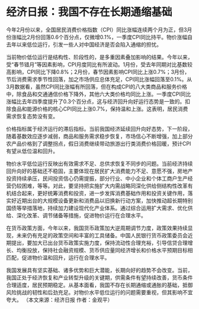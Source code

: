 # 经济日报：我国不存在长期通缩基础

今年2月份以来，全国居民消费价格指数（CPI）同比涨幅连续两个月为正，但3月份涨幅比2月份回落0.6个百分点，仅微增0.1%，一季度CPI同比持平。物价涨幅自去年以来低位运行，引发一些人对中国经济是否会陷入通缩的担忧。

当前物价低位运行是结构性、阶段性的，是多重因素叠加影响的结果。今年以来，受“春节错月”等因素影响，CPI月度同比有所波动。1月份，受去年同期对比基数较高影响，CPI同比下降0.8%；2月份，春节因素影响CPI同比上涨0.7%；3月份，节后消费需求季节性回落，加之市场供应总体充足，CPI同比涨幅回落至0.1%。从3月数据看，虽然CPI同比涨幅有所回落，但在构成CPI的八大类商品和服务价格中，除食品和交通通信价格下降外，其他六大类价格均同比上涨。一季度CPI同比涨幅比去年四季度提升了0.3个百分点，这与经济回升向好运行态势是一致的。扣除食品和能源价格的核心CPI同比上涨0.7%，保持温和上涨。这表明，居民消费需求恢复态势没有变。

价格指标属于经济运行的滞后指标。当前我国经济延续回升向好态势，下一阶段，随着基数效应逐步减弱，商品和服务需求稳步恢复，市场信心不断增强，加上部分农产品价格到了调整拐点，假日消费继续带动旅游出行类消费价格回暖，预计CPI有望从低位温和回升。

物价水平低位运行反映出有效需求不足、总供求恢复不同步的问题。当前经济持续回升向好的基础还不稳固，主要体现在居民扩大消费能力不足、意愿不强，房地产投资持续承压，民间投资信心仍需提振，部分行业、中小企业和个体工商户生产经营仍较困难，等等。对此，要坚持把实施扩大内需战略同深化供给侧结构性改革有机结合起来，更好统筹消费和投资，进一步发挥消费基础作用和投资关键作用，落实好近期出台的大规模设备更新和消费品以旧换新行动方案，加快推动超长期特别国债等举措落地，持续加力建设现代化产业体系。通过综合运用扩大需求、优化供给、深化改革、调节储备等措施，促进物价运行在合理水平。

在货币政策方面，今年以来，我国货币政策加大逆周期调节力度，政策效果持续显现，未来仍有充足的政策空间和丰富的工具储备。中国人民银行货币政策委员会近期提出，要加大已出台货币政策实施力度，保持流动性合理充裕，引导信贷合理增长、均衡投放，保持社会融资规模、货币供应量同经济增长和价格水平预期目标相匹配，促进物价温和回升，运行在合理水平。

我国发展具有坚实基础、诸多优势和巨大潜能，长期向好的趋势不会改变。当前，我国正处于经济恢复和产业转型升级的关键期，供需条件有望持续改善，货币条件合理适度，居民预期稳定。从基本面看，我国不存在长期通缩或通胀的基础，抵御风险挑战的韧性和后劲充足。对物价水平低位运行的问题需要重视，但其影响不宜夸大。
（本文来源：经济日报 作者：金观平）

